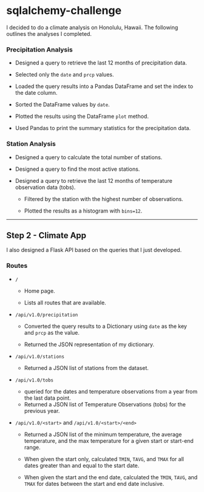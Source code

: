 # sqlalchemy-challenge

I decided to do a climate analysis on Honolulu, Hawaii. The following outlines the analyses I completed. 


### Precipitation Analysis

* Designed a query to retrieve the last 12 months of precipitation data.

* Selected only the `date` and `prcp` values.

* Loaded the query results into a Pandas DataFrame and set the index to the date column.

* Sorted the DataFrame values by `date`.

* Plotted the results using the DataFrame `plot` method.

* Used Pandas to print the summary statistics for the precipitation data.

### Station Analysis

* Designed a query to calculate the total number of stations.

* Designed a query to find the most active stations.

* Designed a query to retrieve the last 12 months of temperature observation data (tobs).

  * Filtered by the station with the highest number of observations.

  * Plotted the results as a histogram with `bins=12`.

- - -

## Step 2 - Climate App

I also designed a Flask API based on the queries that I just developed.

### Routes

* `/`

  * Home page.

  * Lists all routes that are available.

* `/api/v1.0/precipitation`

  * Converted the query results to a Dictionary using `date` as the key and `prcp` as the value.

  * Returned the JSON representation of my dictionary.

* `/api/v1.0/stations`

  * Returned a JSON list of stations from the dataset.

* `/api/v1.0/tobs`
  * queried for the dates and temperature observations from a year from the last data point.
  * Returned a JSON list of Temperature Observations (tobs) for the previous year.

* `/api/v1.0/<start>` and `/api/v1.0/<start>/<end>`

  * Returned a JSON list of the minimum temperature, the average temperature, and the max temperature for a given start or start-end range.

  * When given the start only, calculated `TMIN`, `TAVG`, and `TMAX` for all dates greater than and equal to the start date.

  * When given the start and the end date, calculated the `TMIN`, `TAVG`, and `TMAX` for dates between the start and end date inclusive.
